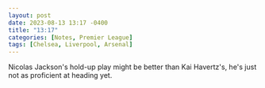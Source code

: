 ```yaml
---
layout: post
date: 2023-08-13 13:17 -0400
title: "13:17"
categories: [Notes, Premier League]
tags: [Chelsea, Liverpool, Arsenal]
---
```


Nicolas Jackson's hold-up play might be better than Kai Havertz's, he's just not as proficient at heading yet. 


